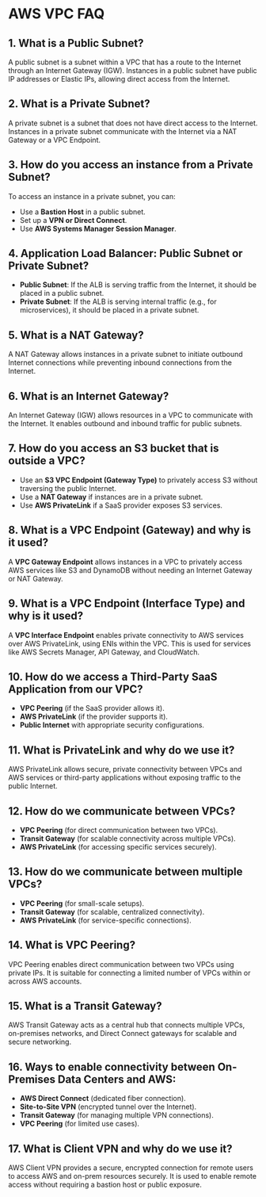 # AWS VPC FAQ

## 1. What is a Public Subnet?
A public subnet is a subnet within a VPC that has a route to the Internet through an Internet Gateway (IGW). Instances in a public subnet have public IP addresses or Elastic IPs, allowing direct access from the Internet.

## 2. What is a Private Subnet?
A private subnet is a subnet that does not have direct access to the Internet. Instances in a private subnet communicate with the Internet via a NAT Gateway or a VPC Endpoint.

## 3. How do you access an instance from a Private Subnet?
To access an instance in a private subnet, you can:
- Use a **Bastion Host** in a public subnet.
- Set up a **VPN or Direct Connect**.
- Use **AWS Systems Manager Session Manager**.

## 4. Application Load Balancer: Public Subnet or Private Subnet?
- **Public Subnet**: If the ALB is serving traffic from the Internet, it should be placed in a public subnet.
- **Private Subnet**: If the ALB is serving internal traffic (e.g., for microservices), it should be placed in a private subnet.

## 5. What is a NAT Gateway?
A NAT Gateway allows instances in a private subnet to initiate outbound Internet connections while preventing inbound connections from the Internet.

## 6. What is an Internet Gateway?
An Internet Gateway (IGW) allows resources in a VPC to communicate with the Internet. It enables outbound and inbound traffic for public subnets.

## 7. How do you access an S3 bucket that is outside a VPC?
- Use an **S3 VPC Endpoint (Gateway Type)** to privately access S3 without traversing the public Internet.
- Use a **NAT Gateway** if instances are in a private subnet.
- Use **AWS PrivateLink** if a SaaS provider exposes S3 services.

## 8. What is a VPC Endpoint (Gateway) and why is it used?
A **VPC Gateway Endpoint** allows instances in a VPC to privately access AWS services like S3 and DynamoDB without needing an Internet Gateway or NAT Gateway.

## 9. What is a VPC Endpoint (Interface Type) and why is it used?
A **VPC Interface Endpoint** enables private connectivity to AWS services over AWS PrivateLink, using ENIs within the VPC. This is used for services like AWS Secrets Manager, API Gateway, and CloudWatch.

## 10. How do we access a Third-Party SaaS Application from our VPC?
- **VPC Peering** (if the SaaS provider allows it).
- **AWS PrivateLink** (if the provider supports it).
- **Public Internet** with appropriate security configurations.

## 11. What is PrivateLink and why do we use it?
AWS PrivateLink allows secure, private connectivity between VPCs and AWS services or third-party applications without exposing traffic to the public Internet.

## 12. How do we communicate between VPCs?
- **VPC Peering** (for direct communication between two VPCs).
- **Transit Gateway** (for scalable connectivity across multiple VPCs).
- **AWS PrivateLink** (for accessing specific services securely).

## 13. How do we communicate between multiple VPCs?
- **VPC Peering** (for small-scale setups).
- **Transit Gateway** (for scalable, centralized connectivity).
- **AWS PrivateLink** (for service-specific connections).

## 14. What is VPC Peering?
VPC Peering enables direct communication between two VPCs using private IPs. It is suitable for connecting a limited number of VPCs within or across AWS accounts.

## 15. What is a Transit Gateway?
AWS Transit Gateway acts as a central hub that connects multiple VPCs, on-premises networks, and Direct Connect gateways for scalable and secure networking.

## 16. Ways to enable connectivity between On-Premises Data Centers and AWS:
- **AWS Direct Connect** (dedicated fiber connection).
- **Site-to-Site VPN** (encrypted tunnel over the Internet).
- **Transit Gateway** (for managing multiple VPN connections).
- **VPC Peering** (for limited use cases).

## 17. What is Client VPN and why do we use it?
AWS Client VPN provides a secure, encrypted connection for remote users to access AWS and on-prem resources securely. It is used to enable remote access without requiring a bastion host or public exposure.
